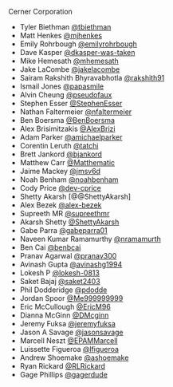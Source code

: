 Cerner Corporation

- Tyler Biethman [@tbiethman]
- Matt Henkes [@mjhenkes]
- Emily Rohrbough [@emilyrohrbough]
- Dave Kasper [@dkasper-was-taken]
- Mike Hemesath [@mhemesath]
- Jake LaCombe [@jakelacombe]
- Sairam Rakshith Bhyravabhotla [@rakshith91]
- Ismail Jones [@papasmile]
- Alvin Cheung [@pseudofaux]
- Stephen Esser [@StephenEsser]
- Nathan Faltermeier [@nfaltermeier]
- Ben Boersma [@BenBoersma]
- Alex Brisimitzakis [@AlexBrizi]
- Adam Parker [@amichaelparker]
- Corentin Leruth [@tatchi]
- Brett Jankord [@bjankord]
- Matthew Carr [@Matthematic]
- Jaime Mackey [@jmsv6d]
- Noah Benham [@noahbenham]
- Cody Price [@dev-cprice]
- Shetty Akarsh [@@ShettyAkarsh]
- Alex Bezek [@alex-bezek]
- Supreeth MR [@supreethmr]
- Akarsh Shetty [@ShettyAkarsh]
- Gabe Parra [@gabeparra01]
- Naveen Kumar Ramamurthy [@nramamurth]
- Ben Cai [@benbcai]
- Pranav Agarwal [@pranav300]
- Avinash Gupta [@avinashg1994]
- Lokesh P [@lokesh-0813]
- Saket Bajaj [@saket2403]
- Phil Dodderidge [@pdodde]
- Jordan Spoor [@Me999999999]
- Eric McCullough [@EricM96]
- Dianna McGinn [@DMcginn]
- Jeremy Fuksa [@jeremyfuksa]
- Jason A Savage [@jasonsavage]
- Marcell Neszt [@EPAMMarcell]
- Luissette Figueroa [@lfigueroa]
- Andrew Shoemake [@ashoemake]
- Ryan Rickard [@RLRickard]
- Gage Phillips [@gagerdude]

[@tbiethman]: https://github.com/tbiethman
[@mjhenkes]: https://github.com/mjhenkes
[@emilyrohrbough]: https://github.com/emilyrohrbough
[@dkasper-was-taken]: https://github.com/dkasper-was-taken
[@mhemesath]: https://github.com/mhemesath
[@jakelacombe]: https://github.com/JakeLaCombe
[@rakshith91]: https://github.com/rakshith91
[@papasmile]: https://github.com/papasmile
[@pseudofaux]: https://github.com/pseudofaux
[@StephenEsser]: https://github.com/StephenEsser
[@nfaltermeier]: https://github.com/nfaltermeier
[@BenBoersma]: https://github.com/BenBoersma
[@AlexBrizi]: https://github.com/AlexBrizi
[@amichaelparker]: https://github.com/amichaelparker
[@tatchi]: https://github.com/tatchi
[@bjankord]: https://github.com/bjankord
[@Matthematic]: https://github.com/Matthematic
[@jmsv6d]: https://github.com/jmsv6d
[@noahbenham]: https://github.com/noahbenham
[@dev-cprice]: https://github.com/dev-cprice
[@ShettyAkarsh]: https://github.com/ShettyAkarsh
[@alex-bezek]: https://github.com/alex-bezek
[@supreethmr]: https://github.com/supreethmr
[@ShettyAkarsh]: https://github.com/ShettyAkarsh
[@gabeparra01]: https://github.com/gabeparra01
[@nramamurth]: https://github.com/nramamurth
[@benbcai]: https://github.com/benbcai
[@pranav300]: https://github.com/pranav300
[@avinashg1994]: https://github.com/avinashg1994
[@lokesh-0813]: https://github.com/lokesh-0813
[@saket2403]: https://github.com/saket2403
[@pdodde]: https://github.com/pdodde
[@Me999999999]: https://github.com/Me999999999
[@EricM96]: https://github.com/EricM96
[@DMcginn]: https://github.com/DMcginn
[@jeremyfuksa]: https://github.com/jeremyfuksa
[@jasonsavage]: https://github.com/TheSavageDev
[@EPAMMarcell]: https://github.com/EPAMMarcell
[@lfigueroa]: https://github.com/lcf-1
[@ashoemake]: https://github.com/Andrew-Shoemake
[@RLRickard]: https://github.com/RLRickard
[@gagerdude]: https://github.com/gagerdude